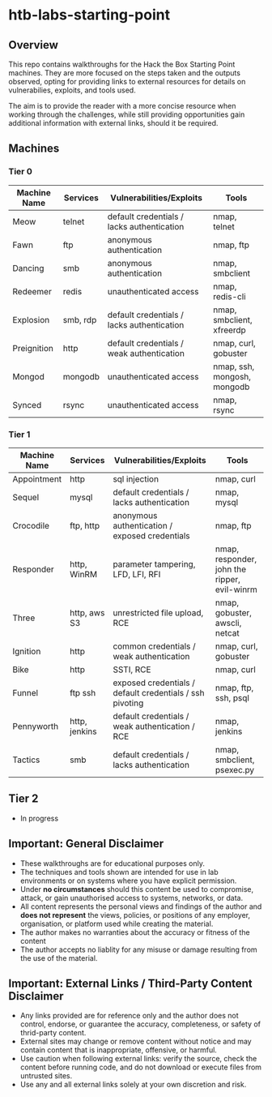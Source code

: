 # htb-labs-starting-point
## Overview
This repo contains walkthroughs for the Hack the Box Starting Point machines. They are more focused on the steps taken and the outputs observed, opting for providing links to external resources for details on vulnerabilies, exploits, and tools used. 

The aim is to provide the reader with a more concise resource when working through the challenges, while still providing opportunities gain additional information with external links, should it be required.

## Machines
### Tier 0
| Machine Name | Services  | Vulnerabilities/Exploits                       | Tools                       |
|--------------|-----------|------------------------------------------------|-----------------------------|
| Meow         | telnet    | default credentials / lacks authentication     | nmap, telnet                |
| Fawn         | ftp       | anonymous authentication                       | nmap, ftp                   |
| Dancing      | smb       | anonymous authentication                       | nmap, smbclient             |
| Redeemer     | redis     | unauthenticated access                         | nmap, redis-cli             |
| Explosion    | smb, rdp  | default credentials / lacks authentication     | nmap, smbclient, xfreerdp   |
| Preignition  | http      | default credentials / weak authentication      | nmap, curl, gobuster        |
| Mongod       | mongodb   | unauthenticated access                         | nmap, ssh, mongosh, mongodb |
| Synced       | rsync     | unauthenticated access                         | nmap, rsync                 |

### Tier 1
| Machine Name | Services      | Vulnerabilities/Exploits                                   | Tools                                      |
|--------------|---------------|------------------------------------------------------------|--------------------------------------------|
| Appointment  | http          | sql injection                                            | nmap, curl                                   |
| Sequel       | mysql         | default credentials / lacks authentication               | nmap, mysql                                  |
| Crocodile    | ftp, http     | anonymous authentication / exposed credentials           | nmap, ftp                                    |
| Responder    | http, WinRM   | parameter tampering, LFD, LFI, RFI                       | nmap, responder, john the ripper, evil-winrm |
| Three        | http, aws S3  | unrestricted file upload, RCE                            | nmap, gobuster, awscli, netcat               |
| Ignition     | http          | common credentials / weak authentication                 | nmap, curl, gobuster                         |
| Bike         | http          | SSTI, RCE                                                | nmap, curl                                   |
| Funnel       | ftp ssh       | exposed credentials / default credentials / ssh pivoting | nmap, ftp, ssh, psql                         |
| Pennyworth   | http, jenkins | default credentials / weak authentication / RCE          | nmap, jenkins                                |
| Tactics      | smb           | default credentials / lacks authentication               | nmap, smbclient, psexec.py                   |

## Tier 2
- In progress

## Important: General Disclaimer
- These walkthroughs are for educational purposes only.
- The techniques and tools shown are intended for use in lab environments or on systems where you have explicit permission.
- Under **no circumstances** should this content be used to compromise, attack, or gain unauthorised access to systems, networks, or data.
- All content represents the personal views and findings of the author and **does not represent** the views, policies, or positions of any employer, organisation, or platform used while creating the material.
- The author makes no warranties about the accuracy or fitness of the content
- The author accepts no liablity for any misuse or damage resulting from the use of the material.

## Important: External Links / Third-Party Content Disclaimer
- Any links provided are for reference only and the author does not control, endorse, or guarantee the accuracy, completeness, or safety of thrid-party content.
- External sites may change or remove content without notice and may contain content that is inappropriate, offensive, or harmful.
- Use caution when following external links: verify the source, check the content before running code, and do not download or execute files from untrusted sites.
- Use any and all external links solely at your own discretion and risk.
